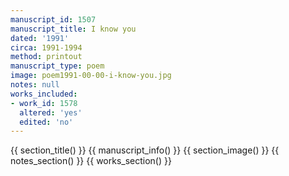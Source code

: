 ```yaml
---
manuscript_id: 1507
manuscript_title: I know you
dated: '1991'
circa: 1991-1994
method: printout
manuscript_type: poem
image: poem1991-00-00-i-know-you.jpg
notes: null
works_included:
- work_id: 1578
  altered: 'yes'
  edited: 'no'
---
```


{{ section_title() }}
{{ manuscript_info() }}
{{ section_image() }}
{{ notes_section() }}
{{ works_section() }}

